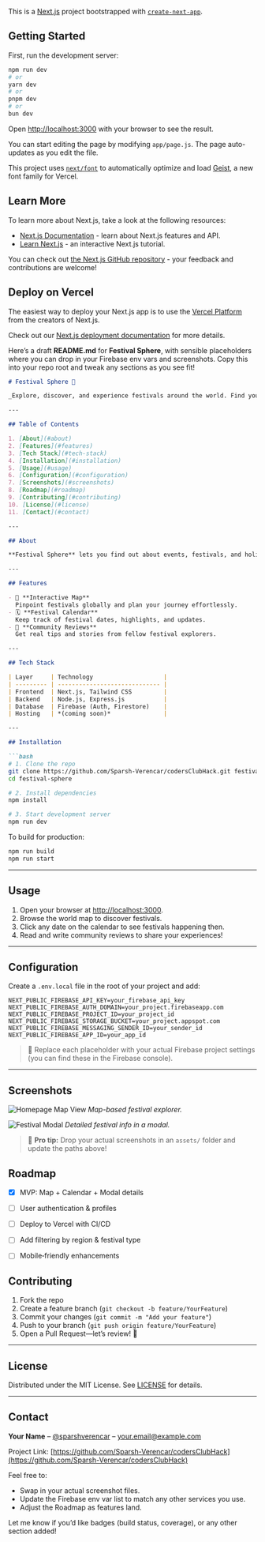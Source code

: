 This is a [Next.js](https://nextjs.org) project bootstrapped with [`create-next-app`](https://github.com/vercel/next.js/tree/canary/packages/create-next-app).

## Getting Started

First, run the development server:

```bash
npm run dev
# or
yarn dev
# or
pnpm dev
# or
bun dev
```

Open [http://localhost:3000](http://localhost:3000) with your browser to see the result.

You can start editing the page by modifying `app/page.js`. The page auto-updates as you edit the file.

This project uses [`next/font`](https://nextjs.org/docs/app/building-your-application/optimizing/fonts) to automatically optimize and load [Geist](https://vercel.com/font), a new font family for Vercel.

## Learn More

To learn more about Next.js, take a look at the following resources:

- [Next.js Documentation](https://nextjs.org/docs) - learn about Next.js features and API.
- [Learn Next.js](https://nextjs.org/learn) - an interactive Next.js tutorial.

You can check out [the Next.js GitHub repository](https://github.com/vercel/next.js) - your feedback and contributions are welcome!

## Deploy on Vercel

The easiest way to deploy your Next.js app is to use the [Vercel Platform](https://vercel.com/new?utm_medium=default-template&filter=next.js&utm_source=create-next-app&utm_campaign=create-next-app-readme) from the creators of Next.js.

Check out our [Next.js deployment documentation](https://nextjs.org/docs/app/building-your-application/deploying) for more details.



Here’s a draft **README.md** for **Festival Sphere**, with sensible placeholders where you can drop in your Firebase env vars and screenshots. Copy this into your repo root and tweak any sections as you see fit!

````md
# Festival Sphere 🎉

_Explore, discover, and experience festivals around the world. Find your next adventure, from vibrant parades to hidden cultural gems._

---

## Table of Contents

1. [About](#about)  
2. [Features](#features)  
3. [Tech Stack](#tech-stack)  
4. [Installation](#installation)  
5. [Usage](#usage)  
6. [Configuration](#configuration)  
7. [Screenshots](#screenshots)  
8. [Roadmap](#roadmap)  
9. [Contributing](#contributing)  
10. [License](#license)  
11. [Contact](#contact)  

---

## About

**Festival Sphere** lets you find out about events, festivals, and holidays anywhere in the world that’s been recorded. Pinpoint dates on an interactive map, read community reviews, and plan your next cultural adventure—all in one place.

---

## Features

- 🎯 **Interactive Map**  
  Pinpoint festivals globally and plan your journey effortlessly.  
- 🗓️ **Festival Calendar**  
  Keep track of festival dates, highlights, and updates.  
- 💬 **Community Reviews**  
  Get real tips and stories from fellow festival explorers.  

---

## Tech Stack

| Layer     | Technology                    |
| --------- | ----------------------------- |
| Frontend  | Next.js, Tailwind CSS         |
| Backend   | Node.js, Express.js           |
| Database  | Firebase (Auth, Firestore)    |
| Hosting   | *(coming soon)*               |

---

## Installation

```bash
# 1. Clone the repo
git clone https://github.com/Sparsh-Verencar/codersClubHack.git festival-sphere
cd festival-sphere

# 2. Install dependencies
npm install

# 3. Start development server
npm run dev
````

To build for production:

```bash
npm run build
npm run start
```

---

## Usage

1. Open your browser at [http://localhost:3000](http://localhost:3000).
2. Browse the world map to discover festivals.
3. Click any date on the calendar to see festivals happening then.
4. Read and write community reviews to share your experiences!

---

## Configuration

Create a `.env.local` file in the root of your project and add:

```env
NEXT_PUBLIC_FIREBASE_API_KEY=your_firebase_api_key
NEXT_PUBLIC_FIREBASE_AUTH_DOMAIN=your_project.firebaseapp.com
NEXT_PUBLIC_FIREBASE_PROJECT_ID=your_project_id
NEXT_PUBLIC_FIREBASE_STORAGE_BUCKET=your_project.appspot.com
NEXT_PUBLIC_FIREBASE_MESSAGING_SENDER_ID=your_sender_id
NEXT_PUBLIC_FIREBASE_APP_ID=your_app_id
```

> 🔧 Replace each placeholder with your actual Firebase project settings (you can find these in the Firebase console).

---

## Screenshots

![Homepage Map View](./assets/map-view.png)
*Map-based festival explorer.*

![Festival Modal](./assets/modal-view.png)
*Detailed festival info in a modal.*

> 📸 **Pro tip:** Drop your actual screenshots in an `assets/` folder and update the paths above!


## Roadmap

* [x] MVP: Map + Calendar + Modal details
* [ ] User authentication & profiles
* [ ] Deploy to Vercel with CI/CD
* [ ] Add filtering by region & festival type
* [ ] Mobile‑friendly enhancements


## Contributing

1. Fork the repo
2. Create a feature branch (`git checkout -b feature/YourFeature`)
3. Commit your changes (`git commit -m "Add your feature"`)
4. Push to your branch (`git push origin feature/YourFeature`)
5. Open a Pull Request—let’s review! 🎉

---

## License

Distributed under the MIT License. See [LICENSE](./LICENSE) for details.

---

## Contact

**Your Name** – [@sparshverencar](https://github.com/Sparsh-Verencar) – [your.email@example.com](mailto:your.email@example.com)

Project Link: [https://github.com/Sparsh-Verencar/codersClubHack](https://github.com/Sparsh-Verencar/codersClubHack)

Feel free to:

- Swap in your actual screenshot files.  
- Update the Firebase env var list to match any other services you use.  
- Adjust the Roadmap as features land.  

Let me know if you’d like badges (build status, coverage), or any other section added!
```

